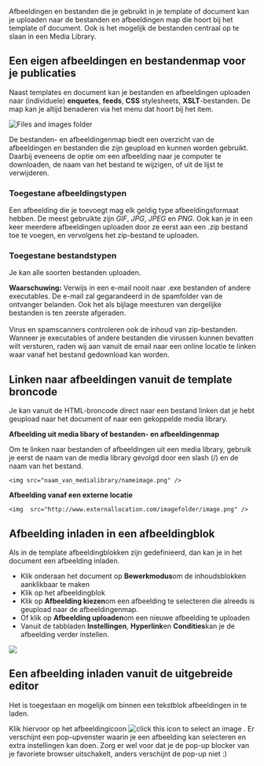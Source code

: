 Afbeeldingen en bestanden die je gebruikt in je template of document kan
je uploaden naar de bestanden en afbeeldingen map die hoort bij het
template of document. Ook is het mogelijk de bestanden centraal op te
slaan in een Media Library.

Een eigen afbeeldingen en bestandenmap voor je publicaties
----------------------------------------------------------

Naast templates en document kan je bestanden en afbeeldingen uploaden
naar (individuele) **enquetes**, **feeds**, **CSS** stylesheets,
**XSLT**-bestanden. De map kan je altijd benaderen via het menu dat
hoort bij het item.

![Files and images folder](filesandimages.png)

De bestanden- en afbeeldingenmap biedt een overzicht van de afbeeldingen
en bestanden die zijn geupload en kunnen worden gebruikt. Daarbij
eveneens de optie om een afbeelding naar je computer te downloaden, de
naam van het bestand te wijzigen, of uit de lijst te verwijderen.

### Toegestane afbeeldingstypen

Een afbeelding die je toevoegt mag elk geldig type afbeeldingsformaat
hebben. De meest gebruikte zijn *GIF*, *JPG*, *JPEG* en *PNG*. Ook kan
je in een keer meerdere afbeeldingen uploaden door ze eerst aan een .zip
bestand toe te voegen, en vervolgens het zip-bestand te uploaden.

### Toegestane bestandstypen

Je kan alle soorten bestanden uploaden.

**Waarschuwing:** Verwijs in een e-mail nooit naar .exe bestanden of
andere executables. De e-mail zal gegarandeerd in de spamfolder van de
ontvanger belanden. Ook het als bijlage meesturen van dergelijke
bestanden is ten zeerste afgeraden. \
 \
 Virus en spamscanners controleren ook de inhoud van zip-bestanden.
Wanneer je executables of andere bestanden die virussen kunnen bevatten
wilt versturen, raden wij aan vanuit de email naar een online locatie te
linken waar vanaf het bestand gedownload kan worden.

Linken naar afbeeldingen vanuit de template broncode
----------------------------------------------------

Je kan vanuit de HTML-broncode direct naar een bestand linken dat je
hebt geupload naar het document of naar een gekoppelde media library.

**Afbeelding uit media libary of bestanden- en afbeeldingenmap**

Om te linken naar bestanden of afbeeldingen uit een media library,
gebruik je eerst de naam van de media library gevolgd door een slash (/)
en de naam van het bestand.

`<img src="naam_van_medialibrary/nameimage.png" />`

**Afbeelding vanaf een externe locatie**

`<img  src="http://www.externallocation.com/imagefolder/image.png" />`

Afbeelding inladen in een afbeeldingblok
----------------------------------------

Als in de template afbeeldingblokken zijn gedefinieerd, dan kan je in
het document een afbeelding inladen.

-   Klik onderaan het document op **Bewerkmodus**om de inhoudsblokken
    aanklikbaar te maken
-   Klik op het afbeeldingblok
-   Klik op **Afbeelding kiezen**om een afbeelding te selecteren die
    alreeds is geupload naar de afbeeldingenmap.
-   Of klik op **Afbeelding uploaden**om een nieuwe afbeelding te
    uploaden
-   Vanuit de tabbladen **Instellingen**, **Hyperlink**en
    **Condities**kan je de afbeelding verder instellen.

![](imageblock.png)

Een afbeelding inladen vanuit de uitgebreide editor
---------------------------------------------------

Het is toegestaan en mogelijk om binnen een tekstblok afbeeldingen in te
laden.

Klik hiervoor op het afbeeldingicoon ![click this icon to select an
image](imageicon.png) . Er verschijnt een pop-upvenster waarin je een
afbeelding kan selecteren en extra instellingen kan doen. Zorg er wel
voor dat je de pop-up blocker van je favoriete browser uitschakelt,
anders verschijnt de pop-up niet :)
